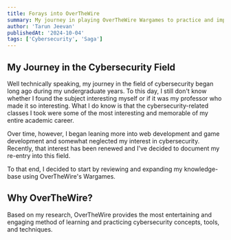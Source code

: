 ```yaml
---
title: Forays into OverTheWire
summary: My journey in playing OverTheWire Wargames to practice and improve my cybersecurity and cryptographic skills.
author: 'Tarun Jeevan'
publishedAt: '2024-10-04'
tags: ['Cybersecurity', 'Saga']
---
```


## **My Journey in the Cybersecurity Field**
Well technically speaking, my journey in the field of cybersecurity began long ago during my undergraduate years. To this day, I still don&apos;t know whether I found the subject interesting myself or if it was my professor who made it so interesting. What I do know is that the cybersecurity-related classes I took were some of the most interesting and memorable of my entire academic career. 

Over time, however, I began leaning more into web development and game development and somewhat neglected my interest in cybersecurity. Recently, that interest has been renewed and I&apos;ve decided to document my re-entry into this field.

To that end, I decided to start by reviewing and expanding my knowledge-base using OverTheWire&apos;s Wargames.

## **Why OverTheWire?**
Based on my research, OverTheWire provides the most entertaining and engaging method of learning and practicing cybersecurity concepts, tools, and techniques. 

